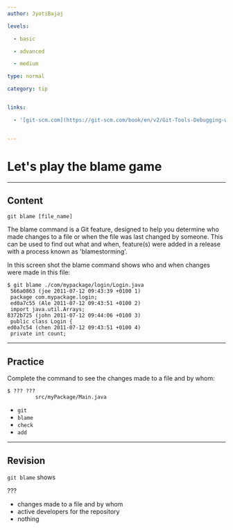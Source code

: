 ```yaml
---
author: JyotiBajaj

levels:

  - basic

  - advanced

  - medium

type: normal

category: tip


links:

  - '[git-scm.com](https://git-scm.com/book/en/v2/Git-Tools-Debugging-with-Git){website}'


---
```


# Let's play the blame game

---

## Content

```
git blame [file_name]
```

The blame command is a Git feature, designed to help you determine who made changes to a file or when the file was last changed by someone. This can be used to find out what and when, feature(s) were added in a release with a process known as 'blamestorming'.

In this screen shot the blame command shows who and when changes were made in this file:

```
$ git blame ./com/mypackage/login/Login.java
 566a0863 (joe 2011-07-12 09:43:39 +0100 1)
 package com.mypackage.login;
 ed0a7c55 (Ale 2011-07-12 09:43:51 +0100 2)
 import java.util.Arrays;
8372b725 (john 2011-07-12 09:44:06 +0100 3)
 public class Login {
ed0a7c54 (chen 2011-07-12 09:43:51 +0100 4)
 private int count;
```

---

## Practice

Complete the command to see the changes made to a file and by whom:

```
$ ??? ???
         src/myPackage/Main.java
```

- `git`
- `blame`
- `check`
- `add`

---

## Revision

`git blame` shows

???

- changes made to a file and by whom
- active developers for the repository
- nothing
